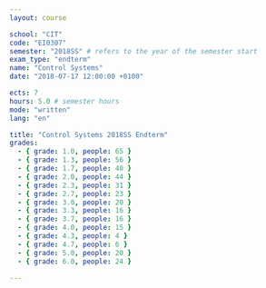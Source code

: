 ```yaml
---
layout: course

school: "CIT"
code: "EI0307"
semester: "2018SS" # refers to the year of the semester start
exam_type: "endterm"
name: "Control Systems"
date: "2018-07-17 12:00:00 +0100"

ects: 7
hours: 5.0 # semester hours
mode: "written"
lang: "en"

title: "Control Systems 2018SS Endterm"
grades:
  - { grade: 1.0, people: 65 }
  - { grade: 1.3, people: 56 }
  - { grade: 1.7, people: 40 }
  - { grade: 2.0, people: 44 }
  - { grade: 2.3, people: 31 }
  - { grade: 2.7, people: 23 }
  - { grade: 3.0, people: 20 }
  - { grade: 3.3, people: 16 }
  - { grade: 3.7, people: 16 }
  - { grade: 4.0, people: 15 }
  - { grade: 4.3, people: 4 }
  - { grade: 4.7, people: 6 }
  - { grade: 5.0, people: 20 }
  - { grade: 6.0, people: 24 }

---
```




